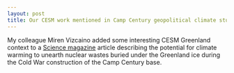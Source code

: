 ```yaml
---
layout: post
title: Our CESM work mentioned in Camp Century geopolitical climate study
---
```


My colleague Miren Vizcaino added some interesting CESM Greenland context to a [Science magazine](http://www.sciencemag.org/news/2016/08/mysterious-ice-buried-cold-war-military-base-may-be-unearthed-climate-change) article describing the potential for climate warming to unearth nuclear wastes buried under the Greenland ice during the Cold War construction of the Camp Century base.
